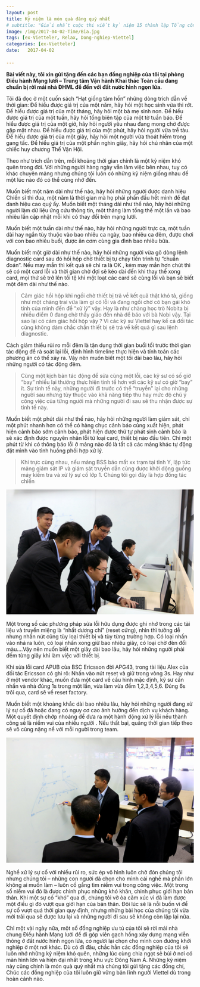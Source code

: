 ```yaml
---
layout: post
title: Kỷ niệm là món quà đáng quý nhất
# subtitle: "Giải nhất cuộc thi viết kỷ niệm 15 thành lập Tổng công ty VTNET tháng 12/2016"
image: /img/2017-04-02-Time/Bia.jpg
tags: [ex-Vietteler, Relax, Dong-nghiep-Viettel]
categories: [ex-Vietteler]
date:   2017-04-02

---
```


**Bài viết này, tôi xin gửi tặng đến các bạn đồng nghiệp của tôi tại phòng Điều hành Mạng lưới – Trung tâm Vận hành Khai thác Toàn cầu đang chuẩn bị rời mái nhà ĐHML để đến với đất nước hình ngọn lửa.**

Tôi đã đọc ở một cuốn sách “Hạt giống tâm hồn” những dòng trích dẫn về thời gian:
Để hiểu được giá trị của một năm, hãy hỏi một học sinh vừa thi rớt.
Để hiểu được giá trị của một tháng, hãy hỏi một bà mẹ sinh non.
Để hiểu được giá trị của một tuần, hãy hỏi tổng biên tập của một tờ tuần báo.
Để hiểu được giá trị của một giờ, hãy hỏi người yêu nhau đang mong chờ được gặp mặt nhau.
Để hiểu được giá trị của một phút, hãy hỏi người vừa trễ tàu.
Để hiểu được giá trị của một giây, hãy hỏi một người vừa thoát hiểm trong gang tấc.
Để hiểu giá trị của một phần nghìn giây, hãy hỏi chủ nhân của một chiếc huy chương Thế Vận Hội.

Theo như trích dẫn trên, mỗi khoảng thời gian chính là một kỷ niệm khó quên trong đời. Với những người hàng ngày vẫn làm việc bên nhau, tuy có khác chuyên mảng nhưng chúng tôi luôn có những kỷ niệm giống nhau để một lúc nào đó có thể cùng nhớ đến. 

Muốn biết một năm dài như thế nào, hãy hỏi những người được danh hiệu Chiến sĩ thi đua, một năm là thời gian mà họ phải phấn đấu hết mình để đạt danh hiệu cao quý ấy. 
Muốn biết một tháng dài như thế nào, hãy hỏi những người làm dữ liệu ứng cứu thông tin, một tháng làm tổng thế một lần và bao nhiêu lần cập nhật mỗi khi có thay đổi trên mạng lưới.

Muốn biết một tuần dài như thế nào, hãy hỏi những người trực ca, một tuần dài hay ngắn tùy thuộc vào bao nhiêu ca ngày, bao nhiêu ca đêm, được chơi với con bao nhiêu buổi, được ăn cơm cùng gia đình bao nhiêu bữa.

Muốn biết một giờ dài như thế nào, hãy hỏi những người vừa gõ dòng lệnh diagnostic card sau đó hồi hộp chờ thiết bị tự chạy tiến trình tự “chuẩn đoán”. Nếu may mắn thì  kết quả sẽ chỉ ra là OK , kém may mắn hơn chút thì sẽ có một card lỗi và thời gian chờ đợi sẽ kéo dài đến khi thay thế xong card, mọi thứ sẽ trở lên tồi tệ khi một loạt các card sẽ cùng lỗi và bạn sẽ biết một đêm dài như thế nào. 

>Cảm giác hồi hộp khi ngồi chờ thiết bị trả về kết quả thật khó tả, giống như một chàng trai vừa làm gì có lỗi và đang ngồi chờ cô bạn gái khó tính của mình đến để “xử lý” vậy. Hay là như chàng học trò Nobita bị nhiều điểm 0 đang chờ thầy giáo đến nhà để báo với bà Nobi vậy. Tại sao lại có cảm giác hồi hộp vậy ? Vì các kỹ sư Viettel hay kể cả đối tác cũng không dám chắc chắn thiết bị sẽ trả về kết quả gì sau lệnh diagnostic.

Cách giảm thiểu rủi ro mỗi đêm là tận dụng thời gian buổi tối trước thời gian tác động để rà soát lại lỗi, định hình timeline thực hiện và tính toán các phương án có thể xảy ra. Vậy nên muốn biết một tối dài bao lâu, hãy hỏi những người có tác động đêm. 

>Cùng một kịch bản tác động để sửa cùng một lỗi, các kỹ sư có số giờ “bay” nhiều lại thường thực hiện tinh tế  hơn với các kỹ sư có giờ “bay” ít. Sự tinh tế này, những người đi trước có thể “truyền” lại cho những người sau nhưng tùy thuộc vào khả năng tiếp thu hay mức độ chú ý công việc của từng người mà những người đi sau sẽ thu nhận được sự tinh tế này.  

Muốn biết một phút dài như thế nào, hãy hỏi những người làm giám sát, chỉ một phút nhanh hơn có thể có hàng chục cảnh báo cùng xuất hiện, phát hiện cảnh báo sớm cảnh báo, phát hiện được thứ tự phát sinh cảnh báo là sẽ xác định được nguyên nhân lỗi từ loại card, thiết bị nào đầu tiên. Chỉ một phút từ khi có thông báo lỗi ở mảng nào đó là tất cả các mảng khác tự động đặt mình vào tình huống phối hợp xử lý.

>Khi trực cùng nhau, nếu mảng BSS báo mất xx trạm tại tỉnh Y, lập tức mảng giám sát IP và giám sát truyền dẫn cùng được khởi động guồng máy kiếm tra và xử lý sự cố lớp 1. Chúng tôi gọi đây là hợp đồng tác chiến

![Teamwork](/img/2017-04-02-Time/IMG_2583.JPG)

Một trong số các phương pháp sửa lỗi hữu dụng được ghi nhớ trong các tài liệu và truyền miệng là “nhất dương chỉ” (reset cứng), nhìn thì tưởng dễ nhưng nhấn nút cũng tùy loại thiết bị và tùy từng trường hợp. Có loại nhấn vào nhả ra luôn, có loại nhấn xong giữ bao nhiêu giây, có loại chờ đèn đổi màu….Vậy nên muốn biết một giây dài bao lâu, hãy hỏi những người phải đếm từng giây khi làm việc với thiết bị. 

Khi sửa lỗi card APUB của BSC Ericsson đời APG43, trong tài liệu Alex của đối tác Ericsson có ghi rõ: Nhấn vào nút reset và giữ trong vòng 3s.
Hay như ở một vendor khác, muốn đưa một card về cấu hình mặc định, kỹ sư cần nhấn và nhả đúng 1s trong một lần, vừa làm vừa đếm 1,2,3,4,5,6. Đúng 6s trôi qua, card sẽ về reset factory.

Muốn biết một khoảng khắc dài bao nhiêu lâu, hãy hỏi những người đang xử lý sự cố đã hoặc đang có nguy cơ cao ảnh hưởng đến dịch vụ khách hàng. Một quyết định chớp nhoáng để đưa ra một hành động xử lý lỗi nếu thành công sẽ là niềm vui của nhiều người . Nếu thất bại, quãng thời gian tiếp theo sẽ vô cùng nặng nề với mỗi người trong team.

![Teamwork](/img/2017-04-02-Time/IMG_2589.JPG)

Nghề xử lý sự cố với nhiều rủi ro, sức ép vô hình luôn chờ đón chúng tôi nhưng chúng tôi – những con người đã chọn cho mình cái nghề mà phần lớn không ai muốn làm – luôn cố gắng tìm niềm vui trong công việc. Một trong số niềm vui đó là được chinh phục những khó khăn, chinh phục giới hạn bản thân. Khi một sự cố “khó” qua đi, chúng tôi vỡ òa cảm xúc vì đã làm được một điều gì đó vượt qua giới hạn của bản thân. Đôi lúc sẽ là nỗi buồn vì để sự cố vượt quá thời gian quy định, nhưng những bài học của chúng tôi vừa mới trải qua sẽ được lưu lại và những người đi sau sẽ không còn lặp lại nữa.

Chỉ một vài ngày nữa, một số đồng nghiệp ưu tú của tôi sẽ rời mái nhà chung Điều hành Mạng lưới để đi góp viên gạch hồng xây dựng mạng viễn thông ở đất nước hình ngọn lửa, có người lại chọn cho mình con đường khởi nghiệp ở một nơi khác. Dù có đi đâu, chắc hẳn các đồng nghiệp của tôi sẽ luôn nhớ những kỷ niệm khó quên, những lúc cùng chia ngọt sẻ bùi ở nơi có màn hình lớn và hiện đại nhất trong khu vực Đông Nam Á. Những kỷ niệm này cũng chính là món quà quý nhất mà chúng tôi gửi tặng các đồng chí, Chúc các đồng nghiệp của tôi luôn giữ vững bản lĩnh người Viettel dù trong hoàn cảnh nào. 
